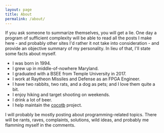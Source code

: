 ```yaml
---
layout: page
title: About
permalink: /about/
---
```


If you ask someone to summarize themselves, you will get a lie.
One day a program of sufficient complexity will be able to read all the posts I make here - and probably other sites I'd rather it not take into consideration - and provide an objective summary of my personality.
In lieu of that, I'll state some facts about myself.

* I was born in 1994.
* I grew up in middle-of-nowhere Maryland.
* I graduated with a BSEE from Temple University in 2017.
* I work at Raytheon Missiles and Defense as an FPGA Engineer.
* I have two rabbits, two rats, and a dog as pets; and I love them quite a bit.
* I enjoy hiking and target shooting on weekends.
* I drink a lot of beer.
* I help maintain the [cocotb](https://github.com/cocotb/cocotb) project.

I will probably be mostly posting about programming-related topics.
There will be rants, raves, complaints, solutions, wild ideas, and probably me flamming myself in the comments.
